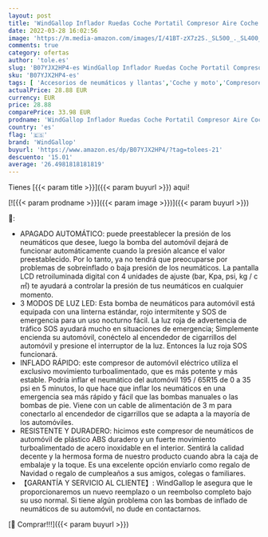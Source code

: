 ```yaml
---
layout: post
title: 'WindGallop Inflador Ruedas Coche Portatil Compresor Aire Coche 12V Mini Compresor de Aire Pequeños  Hinchador Electrico Bicicleta Inflador Neumáticos Bomba Aire Coche con Manómetro  Luz LED  Plata '
date: 2022-03-28 16:02:56
image: 'https://m.media-amazon.com/images/I/41BT-zX7z2S._SL500_._SL400_.jpg'
comments: true
category: ofertas
author: 'tole.es'
slug: 'B07YJX2HP4-es WindGallop Inflador Ruedas Coche Portatil Compresor Aire...'
sku: 'B07YJX2HP4-es'
tags: [ 'Accesorios de neumáticos y llantas','Coche y moto','Compresores de aire portátiles','Herramientas de neumáticos y ruedas','Herramientas para coche','Neumáticos y llantas de automoción','Sistemas de control de presión de neumáticos para coche','bicicleta','windgallop', ]
actualPrice: 28.88 EUR
currency: EUR
price: 28.88
comparePrice: 33.98 EUR
prodname: 'WindGallop Inflador Ruedas Coche Portatil Compresor Aire Coche 12V Mini Compresor de Aire Pequeños  Hinchador Electrico Bicicleta Inflador Neumáticos Bomba Aire Coche con Manómetro  Luz LED  Plata '
country: 'es'
flag: '🇪🇸'
brand: 'WindGallop'
buyurl: 'https://www.amazon.es/dp/B07YJX2HP4/?tag=tolees-21'
descuento: '15.01'
average: '26.4981818181819'
---
```


Tienes [{{< param title >}}]({{< param buyurl >}}) aqui!

[![{{< param prodname >}}]({{< param image >}})]({{< param buyurl >}})

🔎:

- APAGADO AUTOMÁTICO: puede preestablecer la presión de los neumáticos que desee, luego la bomba del automóvil dejará de funcionar automáticamente cuando la presión alcance el valor preestablecido. Por lo tanto, ya no tendrá que preocuparse por problemas de sobreinflado o baja presión de los neumáticos. La pantalla LCD retroiluminada digital con 4 unidades de ajuste (bar, Kpa, psi, kg / c㎡) te ayudará a controlar la presión de tus neumáticos en cualquier momento.
- 3 MODOS DE LUZ LED: Esta bomba de neumáticos para automóvil está equipada con una linterna estándar, rojo intermitente y SOS de emergencia para un uso nocturno fácil. La luz roja de advertencia de tráfico SOS ayudará mucho en situaciones de emergencia; Simplemente encienda su automóvil, conéctelo al encendedor de cigarrillos del automóvil y presione el interruptor de la luz. Entonces la luz roja SOS funcionará.
- INFLADO RÁPIDO: este compresor de automóvil eléctrico utiliza el exclusivo movimiento turboalimentado, que es más potente y más estable. Podría inflar el neumático del automóvil 195 / 65R15 de 0 a 35 psi en 5 minutos, lo que hace que inflar los neumáticos en una emergencia sea más rápido y fácil que las bombas manuales o las bombas de pie. Viene con un cable de alimentación de 3 m para conectarlo al encendedor de cigarrillos que se adapta a la mayoría de los automóviles.
- RESISTENTE Y DURADERO: hicimos este compresor de neumáticos de automóvil de plástico ABS duradero y un fuerte movimiento turboalimentado de acero inoxidable en el interior. Sentirá la calidad decente y la hermosa forma de nuestro producto cuando abra la caja de embalaje y la toque. Es una excelente opción enviarlo como regalo de Navidad o regalo de cumpleaños a sus amigos, colegas o familiares.
- 【GARANTÍA Y SERVICIO AL CLIENTE】: WindGallop le asegura que le proporcionaremos un nuevo reemplazo o un reembolso completo bajo su uso normal. Si tiene algún problema con las bombas de inflado de neumáticos de su automóvil, no dude en contactarnos.

[🛒 Comprar!!!]({{< param buyurl >}})
